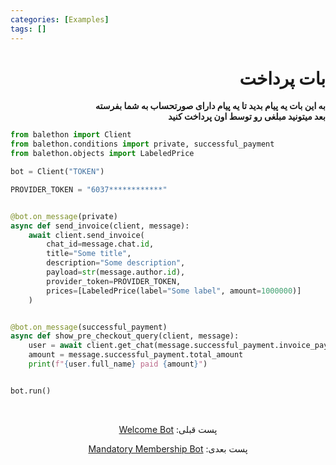 ```yaml
---
categories: [Examples]
tags: []
---
```


<h1 align="right" dir="rtl">بات پرداخت</h1>

<p align="right" dir="rtl"><strong>به این بات یه پیام بدید تا یه پیام دارای صورتحساب به شما بفرسته<br/>
بعد میتونید مبلغی رو توسط اون پرداخت کنید</strong></p>

```python
from balethon import Client
from balethon.conditions import private, successful_payment
from balethon.objects import LabeledPrice

bot = Client("TOKEN")

PROVIDER_TOKEN = "6037************"


@bot.on_message(private)
async def send_invoice(client, message):
    await client.send_invoice(
        chat_id=message.chat.id,
        title="Some title",
        description="Some description",
        payload=str(message.author.id),
        provider_token=PROVIDER_TOKEN,
        prices=[LabeledPrice(label="Some label", amount=1000000)]
    )


@bot.on_message(successful_payment)
async def show_pre_checkout_query(client, message):
    user = await client.get_chat(message.successful_payment.invoice_payload)
    amount = message.successful_payment.total_amount
    print(f"{user.full_name} paid {amount}")


bot.run()
```

<br>

<p align="center" dir="rtl">پست قبلی: <a href="https://balethon.ir/posts/welcome-bot">Welcome Bot</a></p>

<p align="center" dir="rtl">پست بعدی: <a href="https://balethon.ir/posts/mandatory-membership-bot">Mandatory Membership Bot</a></p>